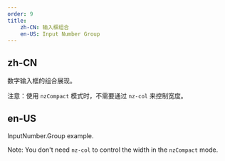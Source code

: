 ```yaml
---
order: 9
title:
    zh-CN: 输入框组合
    en-US: Input Number Group
---
```


## zh-CN

数字输入框的组合展现。

注意：使用 `nzCompact` 模式时，不需要通过 `nz-col` 来控制宽度。

## en-US

InputNumber.Group example.

Note: You don't need `nz-col` to control the width in the `nzCompact` mode.